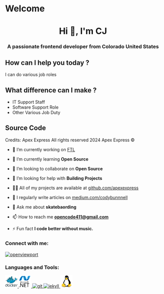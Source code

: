# Welcome

<h1 align="center">Hi 👋, I'm CJ</h1>
<h3 align="center">A passionate frontend developer from Colorado United States</h3>

## How can I help you today ?
I can do various job roles

## What difference can I make ?

+ IT Support Staff
+ Software Support Role
+ Other Various Job Duty

## Source Code
Credits: Apex Express
<reserved> All rights reserved 2024
<content> Apex Express ©

- 🔭 I’m currently working on [FTL](github.com/Apexexpress/FTL)

- 🌱 I’m currently learning **Open Source**

- 👯 I’m looking to collaborate on **Open Source**

- 🤝 I’m looking for help with **Building Projects**

- 👨‍💻 All of my projects are available at [github.com/apexexpress](github.com/apexexpress)

- 📝 I regularly write articles on [medium.com/codybunnnell](medium.com/codybunnnell)

- 💬 Ask me about **skatebaording**

- 📫 How to reach me **opencode411@gmail.com**

- ⚡ Fun fact **I code better without music.**

<h3 align="left">Connect with me:</h3>
<p align="left">
<a href="https://twitter.com/openviewport" target="blank"><img align="center" src="https://raw.githubusercontent.com/rahuldkjain/github-profile-readme-generator/master/src/images/icons/Social/twitter.svg" alt="openviewport" height="30" width="40" /></a>
</p>

<h3 align="left">Languages and Tools:</h3>
<p align="left"> <a href="https://www.docker.com/" target="_blank" rel="noreferrer"> <img src="https://raw.githubusercontent.com/devicons/devicon/master/icons/docker/docker-original-wordmark.svg" alt="docker" width="40" height="40"/> </a> <a href="https://dotnet.microsoft.com/" target="_blank" rel="noreferrer"> <img src="https://raw.githubusercontent.com/devicons/devicon/master/icons/dot-net/dot-net-original-wordmark.svg" alt="dotnet" width="40" height="40"/> </a> <a href="https://git-scm.com/" target="_blank" rel="noreferrer"> <img src="https://www.vectorlogo.zone/logos/git-scm/git-scm-icon.svg" alt="git" width="40" height="40"/> </a> <a href="https://jekyllrb.com/" target="_blank" rel="noreferrer"> <img src="https://www.vectorlogo.zone/logos/jekyllrb/jekyllrb-icon.svg" alt="jekyll" width="40" height="40"/> </a> <a href="https://www.linux.org/" target="_blank" rel="noreferrer"> <img src="https://raw.githubusercontent.com/devicons/devicon/master/icons/linux/linux-original.svg" alt="linux" width="40" height="40"/> </a> </p>
